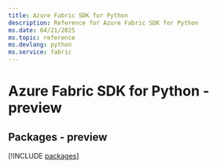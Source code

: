 ```yaml
---
title: Azure Fabric SDK for Python
description: Reference for Azure Fabric SDK for Python
ms.date: 04/21/2025
ms.topic: reference
ms.devlang: python
ms.service: fabric
---
```

# Azure Fabric SDK for Python - preview
## Packages - preview
[!INCLUDE [packages](fabric-index.md)]